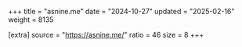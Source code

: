 +++
title = "asnine.me"
date = "2024-10-27"
updated = "2025-02-16"
weight = 8135

[extra]
source = "https://asnine.me/"
ratio = 46
size = 8
+++
